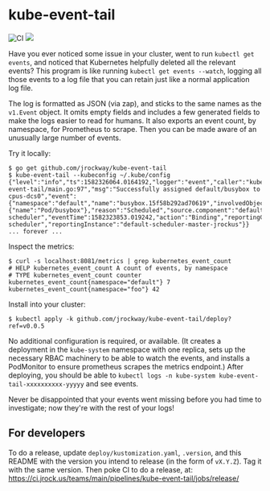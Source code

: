 # kube-event-tail

![CI](https://ci.jrock.us/api/v1/teams/main/pipelines/kube-event-tail/jobs/ci/badge)
[![](https://images.microbadger.com/badges/version/jrockway/kube-event-tail.svg)](https://microbadger.com/images/jrockway/kube-event-tail)

Have you ever noticed some issue in your cluster, went to run `kubectl get events`, and noticed that
Kubernetes helpfully deleted all the relevant events? This program is like running
`kubectl get events --watch`, logging all those events to a log file that you can retain just like a
normal application log file.

The log is formatted as JSON (via zap), and sticks to the same names as the `v1.Event` object. It
omits empty fields and includes a few generated fields to make the logs easier to read for humans.
It also exports an event count, by namespace, for Prometheus to scrape. Then you can be made aware
of an unusually large number of events.

Try it locally:

    $ go get github.com/jrockway/kube-event-tail
    $ kube-event-tail --kubeconfig ~/.kube/config
    {"level":"info","ts":1582326064.0164192,"logger":"event","caller":"kube-event-tail/main.go:97","msg":"Successfully assigned default/busybox to cpus-dcs0","event":{"namespace":"default","name":"busybox.15f58b292ad70619","involvedObject":{"name":"Pod/busybox"},"reason":"Scheduled","source.component":"default-scheduler","eventTime":1582323853.019242,"action":"Binding","reportingController":"default-scheduler","reportingInstance":"default-scheduler-master-jrockus"}}
    ... forever ...

Inspect the metrics:

    $ curl -s localhost:8081/metrics | grep kubernetes_event_count
    # HELP kubernetes_event_count A count of events, by namespace
    # TYPE kubernetes_event_count counter
    kubernetes_event_count{namespace="default"} 7
    kubernetes_event_count{namespace="foo"} 42

Install into your cluster:

    $ kubectl apply -k github.com/jrockway/kube-event-tail/deploy?ref=v0.0.5

No additional configuration is required, or available. (It creates a deployment in the `kube-system`
namespace with one replica, sets up the necessary RBAC machinery to be able to watch the events, and
installs a PodMonitor to ensure prometheus scrapes the metrics endpoint.) After deploying, you
should be able to `kubectl logs -n kube-system kube-event-tail-xxxxxxxxxx-yyyyy` and see events.

Never be disappointed that your events went missing before you had time to investigate; now they're
with the rest of your logs!

## For developers

To do a release, update `deploy/kustomization.yaml`, `.version`, and this README with the version
you intend to release (in the form of `vX.Y.Z`). Tag it with the same version. Then poke CI to do a
release, at: https://ci.jrock.us/teams/main/pipelines/kube-event-tail/jobs/release/
